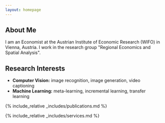 ```yaml
---
layout: homepage
---
```


## About Me

I am an Economist at the Austrian Institute of Economic Research (WIFO) in Vienna, Austria. I work in the research group "Regional Economics and Spatial Analysis".

## Research Interests

- **Computer Vision:** image recognition, image generation, video captioning
- **Machine Learning:** meta-learning, incremental learning, transfer learning


{% include_relative _includes/publications.md %}

{% include_relative _includes/services.md %}
